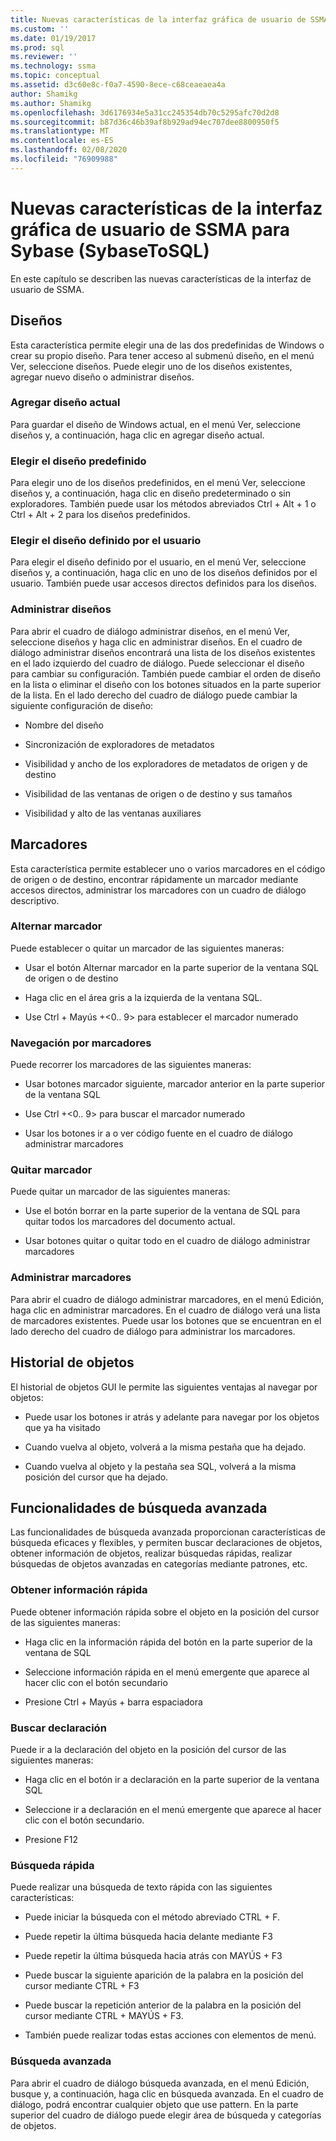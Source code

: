 ```yaml
---
title: Nuevas características de la interfaz gráfica de usuario de SSMA para Sybase (SybaseToSQL) | Microsoft Docs
ms.custom: ''
ms.date: 01/19/2017
ms.prod: sql
ms.reviewer: ''
ms.technology: ssma
ms.topic: conceptual
ms.assetid: d3c60e8c-f0a7-4590-8ece-c68ceaeaea4a
author: Shamikg
ms.author: Shamikg
ms.openlocfilehash: 3d6176934e5a31cc245354db70c5295afc70d2d8
ms.sourcegitcommit: b87d36c46b39af8b929ad94ec707dee8800950f5
ms.translationtype: MT
ms.contentlocale: es-ES
ms.lasthandoff: 02/08/2020
ms.locfileid: "76909988"
---
```

# <a name="new-gui-features-in-ssma-for-sybase-sybasetosql"></a>Nuevas características de la interfaz gráfica de usuario de SSMA para Sybase (SybaseToSQL)
En este capítulo se describen las nuevas características de la interfaz de usuario de SSMA.  
  
## <a name="layouts"></a>Diseños  
Esta característica permite elegir una de las dos predefinidas de Windows o crear su propio diseño. Para tener acceso al submenú diseño, en el menú Ver, seleccione diseños. Puede elegir uno de los diseños existentes, agregar nuevo diseño o administrar diseños.  
  
### <a name="add-current-layout"></a>Agregar diseño actual  
Para guardar el diseño de Windows actual, en el menú Ver, seleccione diseños y, a continuación, haga clic en agregar diseño actual.  
  
### <a name="choose-predefined-layout"></a>Elegir el diseño predefinido  
Para elegir uno de los diseños predefinidos, en el menú Ver, seleccione diseños y, a continuación, haga clic en diseño predeterminado o sin exploradores. También puede usar los métodos abreviados Ctrl + Alt + 1 o Ctrl + Alt + 2 para los diseños predefinidos.  
  
### <a name="choose-user-defined-layout"></a>Elegir el diseño definido por el usuario  
Para elegir el diseño definido por el usuario, en el menú Ver, seleccione diseños y, a continuación, haga clic en uno de los diseños definidos por el usuario. También puede usar accesos directos definidos para los diseños.  
  
### <a name="manage-layouts"></a>Administrar diseños  
Para abrir el cuadro de diálogo administrar diseños, en el menú Ver, seleccione diseños y haga clic en administrar diseños. En el cuadro de diálogo administrar diseños encontrará una lista de los diseños existentes en el lado izquierdo del cuadro de diálogo. Puede seleccionar el diseño para cambiar su configuración. También puede cambiar el orden de diseño en la lista o eliminar el diseño con los botones situados en la parte superior de la lista. En el lado derecho del cuadro de diálogo puede cambiar la siguiente configuración de diseño:  
  
-   Nombre del diseño  
  
-   Sincronización de exploradores de metadatos  
  
-   Visibilidad y ancho de los exploradores de metadatos de origen y de destino  
  
-   Visibilidad de las ventanas de origen o de destino y sus tamaños  
  
-   Visibilidad y alto de las ventanas auxiliares  
  
## <a name="bookmarks"></a>Marcadores  
Esta característica permite establecer uno o varios marcadores en el código de origen o de destino, encontrar rápidamente un marcador mediante accesos directos, administrar los marcadores con un cuadro de diálogo descriptivo.  
  
### <a name="toggle-bookmark"></a>Alternar marcador  
Puede establecer o quitar un marcador de las siguientes maneras:  
  
-   Usar el botón Alternar marcador en la parte superior de la ventana SQL de origen o de destino  
  
-   Haga clic en el área gris a la izquierda de la ventana SQL.  
  
-   Use Ctrl + Mayús +&lt;0.. 9&gt; para establecer el marcador numerado  
  
### <a name="bookmark-navigation"></a>Navegación por marcadores  
Puede recorrer los marcadores de las siguientes maneras:  
  
-   Usar botones marcador siguiente, marcador anterior en la parte superior de la ventana SQL  
  
-   Use Ctrl +&lt;0.. 9&gt; para buscar el marcador numerado  
  
-   Usar los botones ir a o ver código fuente en el cuadro de diálogo administrar marcadores  
  
### <a name="removing-bookmark"></a>Quitar marcador  
Puede quitar un marcador de las siguientes maneras:  
  
-   Use el botón borrar en la parte superior de la ventana de SQL para quitar todos los marcadores del documento actual.  
  
-   Usar botones quitar o quitar todo en el cuadro de diálogo administrar marcadores  
  
### <a name="manage-bookmarks"></a>Administrar marcadores  
Para abrir el cuadro de diálogo administrar marcadores, en el menú Edición, haga clic en administrar marcadores. En el cuadro de diálogo verá una lista de marcadores existentes. Puede usar los botones que se encuentran en el lado derecho del cuadro de diálogo para administrar los marcadores.  
  
## <a name="object-history"></a>Historial de objetos  
El historial de objetos GUI le permite las siguientes ventajas al navegar por objetos:  
  
-   Puede usar los botones ir atrás y adelante para navegar por los objetos que ya ha visitado  
  
-   Cuando vuelva al objeto, volverá a la misma pestaña que ha dejado.  
  
-   Cuando vuelva al objeto y la pestaña sea SQL, volverá a la misma posición del cursor que ha dejado.  
  
## <a name="advanced-search-capabilities"></a>Funcionalidades de búsqueda avanzada  
Las funcionalidades de búsqueda avanzada proporcionan características de búsqueda eficaces y flexibles, y permiten buscar declaraciones de objetos, obtener información de objetos, realizar búsquedas rápidas, realizar búsquedas de objetos avanzadas en categorías mediante patrones, etc.  
  
### <a name="get-quick-information"></a>Obtener información rápida  
Puede obtener información rápida sobre el objeto en la posición del cursor de las siguientes maneras:  
  
-   Haga clic en la información rápida del botón en la parte superior de la ventana de SQL  
  
-   Seleccione información rápida en el menú emergente que aparece al hacer clic con el botón secundario  
  
-   Presione Ctrl + Mayús + barra espaciadora  
  
### <a name="find-declaration"></a>Buscar declaración  
Puede ir a la declaración del objeto en la posición del cursor de las siguientes maneras:  
  
-   Haga clic en el botón ir a declaración en la parte superior de la ventana SQL  
  
-   Seleccione ir a declaración en el menú emergente que aparece al hacer clic con el botón secundario.  
  
-   Presione F12  
  
### <a name="quick-search"></a>Búsqueda rápida  
Puede realizar una búsqueda de texto rápida con las siguientes características:  
  
-   Puede iniciar la búsqueda con el método abreviado CTRL + F.  
  
-   Puede repetir la última búsqueda hacia delante mediante F3  
  
-   Puede repetir la última búsqueda hacia atrás con MAYÚS + F3  
  
-   Puede buscar la siguiente aparición de la palabra en la posición del cursor mediante CTRL + F3  
  
-   Puede buscar la repetición anterior de la palabra en la posición del cursor mediante CTRL + MAYÚS + F3.  
  
-   También puede realizar todas estas acciones con elementos de menú.  
  
### <a name="advanced-search"></a>Búsqueda avanzada  
Para abrir el cuadro de diálogo búsqueda avanzada, en el menú Edición, busque y, a continuación, haga clic en búsqueda avanzada. En el cuadro de diálogo, podrá encontrar cualquier objeto que use pattern. En la parte superior del cuadro de diálogo puede elegir área de búsqueda y categorías de objetos.  
  
